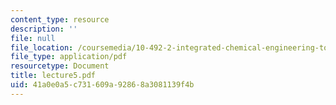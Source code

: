 ```yaml
---
content_type: resource
description: ''
file: null
file_location: /coursemedia/10-492-2-integrated-chemical-engineering-topics-i-introduction-to-biocatalysis-fall-2004/41a0e0a5c731609a92868a3081139f4b_lecture5.pdf
file_type: application/pdf
resourcetype: Document
title: lecture5.pdf
uid: 41a0e0a5-c731-609a-9286-8a3081139f4b
---
```


